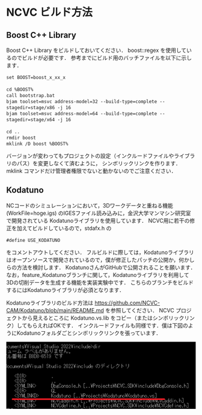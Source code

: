 # NCVC ビルド方法

## Boost C++ Library
Boost C++ Library をビルドしておいてください．
boost::regex を使用しているのでビルドが必要です．
参考までにビルド用のバッチファイルを以下に示します．

    set BOOST=boost_x_xx_x
    
    cd %BOOST%
    call bootstrap.bat
    bjam toolset=msvc address-model=32 --build-type=complete --stagedir=stage/x86 -j 16
    bjam toolset=msvc address-model=64 --build-type=complete --stagedir=stage/x64 -j 16
    
    cd ..
    rmdir boost
    mklink /D boost %BOOST%

バージョンが変わってもプロジェクトの設定（インクルードファイルやライブラリのパス）を変更しなくて済むように，
シンボリックリンクを作ります．
mklink コマンドだけ管理者権限でないと動かないのでご注意ください．

## Kodatuno
NCコードのシミュレーションにおいて，3Dワークデータと重ねる機能
(WorkFile=hoge.igs)
のIGESファイル読み込みに，金沢大学マンマシン研究室で開発されている Kodatunoライブラリを使用しています．
NCVC用に若干の修正を加えてビルドしているので，stdafx.h の

    #define USE_KODATUNO

をコメントアウトしてください．
フルビルドに際しては，Kodatunoライブラリはオープンソースで開発されているので，僕が修正したパッチの公開か，何かしらの方法を検討します．
KodatunoさんがGitHubで公開されることを願います．  
なお，feature_Kodatunoブランチに関して，Kodatunoライブラリを利用して3Dの切削データを生成する機能を実装実験中です．
こちらのブランチをビルドするにはKodatunoライブラリが必須となります．

Kodatunoライブラリのビルド方法は <https://github.com/NCVC-CAM/Kodatuno/blob/main/README.md> を参照してください．
NCVC プロジェクトから見えるところに Kodatuno.vs.lib をコピー（またはシンボリックリンク）してもらえればOKです．
インクルードファイルも同様です．僕は下図のようにKodatunoフォルダごとシンボリックリンクを張っています．

![KodatunoLink.png](./KodatunoLink.png)